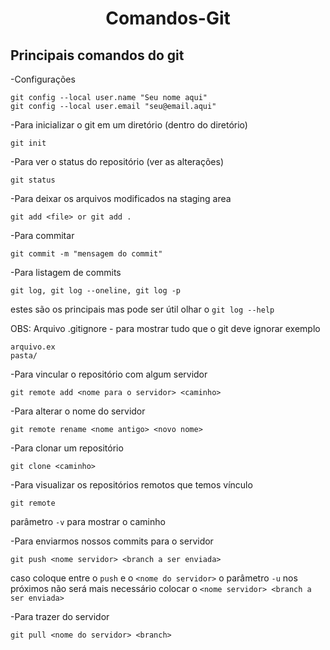 <h1 align="center">Comandos-Git</h1>

<h2>Principais comandos do git</h2>

-Configurações
```
git config --local user.name "Seu nome aqui"
git config --local user.email "seu@email.aqui"
```

-Para inicializar o git em um diretório (dentro do diretório)
```
git init
```

-Para ver o status do repositório (ver as alterações)
```
git status
```

-Para deixar os arquivos modificados na staging area
```
git add <file> or git add .
```

-Para commitar
```
git commit -m "mensagem do commit"
```

-Para listagem de commits
```
git log, git log --oneline, git log -p
```
estes são os principais mas pode ser útil olhar o ```git log --help```

OBS: Arquivo .gitignore - para mostrar tudo que o git deve ignorar exemplo
```
arquivo.ex
pasta/
```

-Para vincular o repositório com algum servidor
```
git remote add <nome para o servidor> <caminho>
```

-Para alterar o nome do servidor
```
git remote rename <nome antigo> <novo nome>
```

-Para clonar um repositório
```
git clone <caminho>
```

-Para visualizar os repositórios remotos que temos vínculo
```
git remote
```
parâmetro ```-v``` para mostrar o caminho

-Para enviarmos nossos commits para o servidor
```
git push <nome servidor> <branch a ser enviada>
```
caso coloque entre o ```push``` e o ```<nome do servidor>``` o parâmetro ```-u``` nos próximos não será mais necessário colocar o ```<nome servidor> <branch a ser enviada>```

-Para trazer do servidor
```
git pull <nome do servidor> <branch>
```

